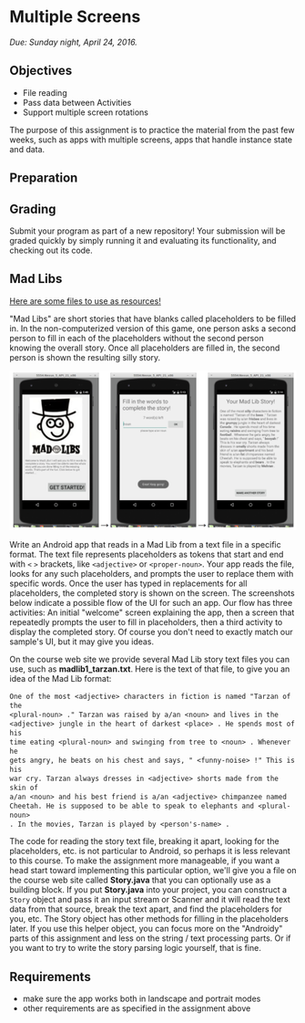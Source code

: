 # Multiple Screens

*Due: Sunday night, April 24, 2016.*

## Objectives

- File reading
- Pass data between Activities
- Support multiple screen rotations

The purpose of this assignment is to practice the material from the past few weeks, such as apps with multiple screens, apps that handle instance state and data.

## Preparation

## Grading

Submit your program as part of a new repository! Your submission will be graded quickly by simply running it and evaluating its functionality, and checking out its code.

## Mad Libs

[Here are some files to use as resources!](madlibs-files.zip)

"Mad Libs" are short stories that have blanks called placeholders to be filled in. In the non-computerized version of this game, one person asks a second person to fill in each of the placeholders without the second person knowing the overall story. Once all placeholders are filled in, the second person is shown the resulting silly story.

![](madlibs.png)

Write an Android app that reads in a Mad Lib from a text file in a specific format. The text file represents placeholders as tokens that start and end with `<` `>` brackets, like `<adjective>` or `<proper-noun>`. Your app reads the file, looks for any such placeholders, and prompts the user to replace them with specific words. Once the user has typed in replacements for all placeholders, the completed story is shown on the screen. The screenshots below indicate a possible flow of the UI for such an app. Our flow has three activities: An initial "welcome" screen explaining the app, then a screen that repeatedly prompts the user to fill in placeholders, then a third activity to display the completed story. Of course you don't need to exactly match our sample's UI, but it may give you ideas.

On the course web site we provide several Mad Lib story text files you can use, such as **madlib1_tarzan.txt**. Here is the text of that file, to give you an idea of the Mad Lib format:

    One of the most <adjective> characters in fiction is named "Tarzan of the
    <plural-noun> ." Tarzan was raised by a/an <noun> and lives in the
    <adjective> jungle in the heart of darkest <place> . He spends most of his
    time eating <plural-noun> and swinging from tree to <noun> . Whenever he
    gets angry, he beats on his chest and says, " <funny-noise> !" This is his
    war cry. Tarzan always dresses in <adjective> shorts made from the skin of
    a/an <noun> and his best friend is a/an <adjective> chimpanzee named
    Cheetah. He is supposed to be able to speak to elephants and <plural-noun>
    . In the movies, Tarzan is played by <person's-name> .

The code for reading the story text file, breaking it apart, looking for the placeholders, etc. is not particular to Android, so perhaps it is less relevant to this course. To make the assignment more manageable, if you want a head start toward implementing this particular option, we'll give you a file on the course web site called **Story.java** that you can optionally use as a building block. If you put **Story.java** into your project, you can construct a `Story` object and pass it an input stream or Scanner and it will read the text data from that source, break the text apart, and find the placeholders for you, etc. The Story object has other methods for filling in the placeholders later. If you use this helper object, you can focus more on the "Androidy" parts of this assignment and less on the string / text processing parts. Or if you want to try to write the story parsing logic yourself, that is fine.

## Requirements

- make sure the app works both in landscape and portrait modes
- other requirements are as specified in the assignment above

